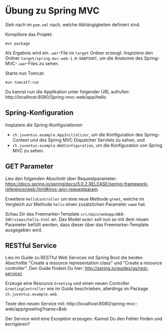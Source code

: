 # Übung zu Spring MVC

Sieh nach im `pom.xml` nach, welche Abhängigkeiten definiert sind.

Kompiliere das Projekt:

    mvn package
    
Als Ergebnis wird ein `.war`-File im `target` Ordner erzeugt. 
Inspiziere den Ordner `target/spring-mvc-web-1.0-SNAPSHOT`, um die Anatomie des Spring-MVC-`.war`-Files zu sehen.

Starte nun Tomcat:

    mvn tomcat7:run
    
Du kannst nun die Applikation unter folgender URL aufrufen: http://localhost:8080/Spring-mvc-web/app/hello

## Spring-Konfiguration

Inspiziere die Spring-Konfigurationen

- `ch.juventus.example.AppInitializer`, um die Konfiguration des Spring-Context und des Spring MVC Dispatcher Servlets zu sehen, und
- `ch.juventus.example.WebConfiguration`, um die Konfiguration von Spring MVC zu sehen.

## GET Parameter 

Lies den folgenden Abschnitt über Requestparameter: https://docs.spring.io/spring/docs/5.0.2.RELEASE/spring-framework-reference/web.html#mvc-ann-requestparam.

Erweitere `HelloController` um eine neue Methode `greet`, welche im Vergleich zur Methode `hello` 
einen zusätzlichen Parameter `name` hat. 

Schau Dir das Freemarker-Template `src/main/webapp/WEB-INF/views/hello.html` an. 
Das Model `model` soll nun so mit dem neuen Parameter befüllt werden, dass dieser über das Freemarker-Template ausgegeben wird.

## RESTful Service

Lies im Guide zu RESTful Web Services mit Spring Boot die beiden Abschnitte "Create a resource representation class" und "Create a resource controller".
Den Guide findest Du hier: http://spring.io/guides/gs/rest-service/.

Erzeuge eine Resource `Greeting` und einen neuen Controller `GreetingController` wie im Guide beschrieben, 
allerdings im Package `ch.juventus.example.web`.

Teste den neuen Service mit: http://localhost:8080/spring-mvc-web/app/greeting?name=Bob

Der Service wird eine Exception erzeugen. Kannst Du den Fehler finden und korrigieren?